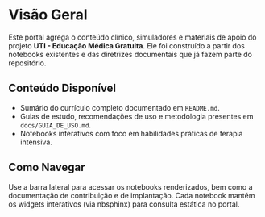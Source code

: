 # Visão Geral

Este portal agrega o conteúdo clínico, simuladores e materiais de apoio do projeto **UTI - Educação Médica Gratuita**. Ele foi construído a partir dos notebooks existentes e das diretrizes documentais que já fazem parte do repositório.

## Conteúdo Disponível

- Sumário do currículo completo documentado em `README.md`.
- Guias de estudo, recomendações de uso e metodologia presentes em `docs/GUIA_DE_USO.md`.
- Notebooks interativos com foco em habilidades práticas de terapia intensiva.

## Como Navegar

Use a barra lateral para acessar os notebooks renderizados, bem como a documentação de contribuição e de implantação. Cada notebook mantém os widgets interativos (via nbsphinx) para consulta estática no portal.
